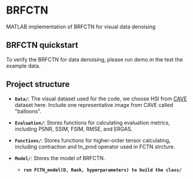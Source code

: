 # BRFCTN
MATLAB implementation of BRFCTN for visual data denoising
## BRFCTN quickstart
To verify the BRFCTN for data denoising, please run demo.m the test the example data.

## Project structure
- **`Data/`**: The visual dataset used for the code, we choose HSI from [CAVE](https://www.cs.columbia.edu/CAVE/databases/multispectral/) dataset here. Include one representative image from CAVE called "balloons".
  
- **`Evaluation/`**: Stores functions for calculating evaluation metrics, including PSNR, SSIM, FSIM, RMSE, and ERGAS.

- **`Functions/`**: Stores functions for higher-order tensor calculating, including contraction and tn_prod operator used in FCTN strcture.

- **`Model/`**: Stores the model of BRFCTN.
  - **`run FCTN_model(D, Rank, hyperparameters) to build the class/`**
